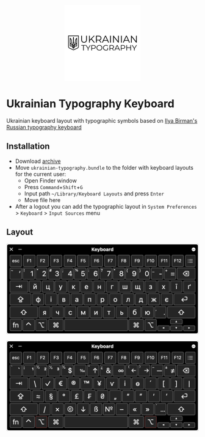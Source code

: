 <p align="center">
    <img alt="Ukrainian typography keyboard layout" src="./docs/ukrainian-typography_200x200.png">
</p>

# Ukrainian Typography Keyboard

Ukrainian keyboard layout with typographic symbols based on [Ilya Birman's Russian typography keyboard](http://ilyabirman.ru/type)

## Installation

* Download [archive](https://github.com/AntonShevchuk/ukrainian-typography-keyboard-layout/archive/master.zip)
* Move `ukrainian-typography.bundle` to the folder with keyboard layouts for the current user:
  * Open Finder window
  * Press `Command`+`Shift`+`G`
  * Input path `~/Library/Keyboard Layouts` and press `Enter`
  * Move file here
* After a logout you can add the typographic layout in `System Preferences` > `Keyboard` > `Input Sources` menu

## Layout

<p align="center">
    <img alt="Ukrainian typography keyboard layout" src="./docs/ukrainian.png">
</p>

<p align="center">
    <img alt="Ukrainian typography keyboard layout with Option" src="./docs/option.png">
</p>
